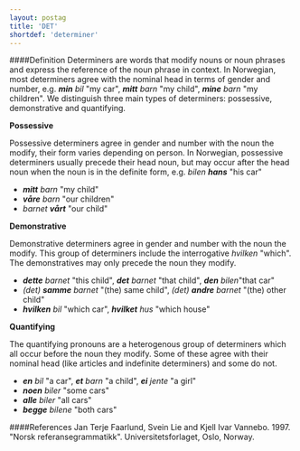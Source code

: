 ```yaml
---
layout: postag
title: 'DET'
shortdef: 'determiner'
---
```

####Definition
Determiners are words that modify nouns or noun phrases and express the reference of the noun phrase in context.
In Norwegian, most determiners agree with the nominal head in terms of gender and number, e.g. _<b>min</b> bil_ "my car", _<b>mitt</b> barn_ "my child", _<b>mine</b> barn_ "my children". 
We distinguish three main types of determiners: possessive, demonstrative and quantifying.

**Possessive**

Possessive determiners agree in gender and number with the noun the modify, their form varies depending on person. In Norwegian, possessive determiners usually precede their head noun, but may occur after the head noun when the noun is in the definite form, e.g. _bilen <b>hans</b>_ "his car"
* _<b>mitt</b> barn_ "my child" 
* _<b>våre</b> barn_ "our children"
* _barnet <b>vårt</b>_ "our child"

**Demonstrative**

Demonstrative determiners agree in gender and number with the noun the modify. This group of determiners include the interrogative *hvilken* "which". The demonstratives may only precede the noun they modify.

* _<b>dette</b> barnet_ "this child", _<b>det</b> barnet_ "that child", _<b>den</b> bilen_"that car"
* _(det) <b>samme</b> barnet_ "(the) same child", _(det) <b>andre</b> barnet_ "(the) other child"
* _<b>hvilken</b> bil_ "which car", _<b>hvilket</b> hus_ "which house"  

**Quantifying**

The quantifying pronouns are a heterogenous group of determiners which all occur before the noun they modify. Some of these agree with their nominal head (like articles and indefinite determiners) and some do not.

* _<b>en</b> bil_ "a car", _<b>et</b> barn_ "a child", _<b>ei</b> jente_ "a girl"
* _<b>noen</b> biler_ "some cars"
* _<b>alle</b> biler_ "all cars"
* _<b>begge</b> bilene_ "both cars"

####References
Jan Terje Faarlund, Svein Lie and Kjell Ivar Vannebo. 1997. "Norsk referansegrammatikk". Universitetsforlaget, Oslo, Norway.
<!-- Interlanguage links updated Po 6. listopadu 2023, 21:41:24 CET -->
